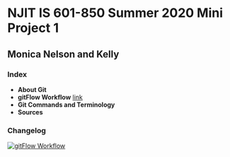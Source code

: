 # NJIT IS 601-850 Summer 2020 Mini Project 1
## Monica Nelson and Kelly

### Index
* **About Git**
* **gitFlow Workflow** [link](gitFlow_Workflow.md)
* **Git Commands and Terminology**
* **Sources**

### Changelog

[![gitFlow Workflow](https://docs.craftercms.org/en/3.0/_images/releases-gitflow.png)](https://www.youtube.com/watch?v=47E-jcuQz5c&index=1&list=PLg7s6cbtAD17Gw5u8644bgKhgRLiJXdX4 "Video Tutorial")
